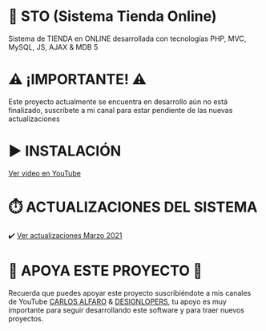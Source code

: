 # 🛒 STO (Sistema Tienda Online)
Sistema de TIENDA en ONLINE desarrollada con tecnologías PHP, MVC, MySQL, JS, AJAX &amp; MDB 5

# ⚠️ ¡IMPORTANTE! ⚠️
<p>
Este proyecto actualmente se encuentra en desarrollo aún no está finalizado, suscríbete a mi canal para estar pendiente de las nuevas actualizaciones
</p>

# ▶️ INSTALACIÓN
<a href="https://youtu.be/NsvESL1lvpY" target="_blank">Ver video en YouTube</a>

# ⏱️ ACTUALIZACIONES DEL SISTEMA
✔️ <a href="https://youtu.be/ZWYsTkeXZEA" target="_blank">Ver actualizaciones Marzo 2021</a>  

# 💙 APOYA ESTE PROYECTO 💙
<p>
Recuerda que puedes apoyar este proyecto suscribiéndote a mis canales de YouTube <a href="https://www.youtube.com/channel/UCRMJ0vxtnHh_UAq1Yx9BYWQ?sub_confirmation=1" target="_blank">CARLOS ALFARO</a> & <a href="https://www.youtube.com/channel/UCSKQJ3n2_CNjgB3sb2fvTdQ?sub_confirmation=1" target="_blank">DESIGNLOPERS</a>, tu apoyo es muy importante para seguir desarrollando este software y para traer nuevos proyectos.
</p>
